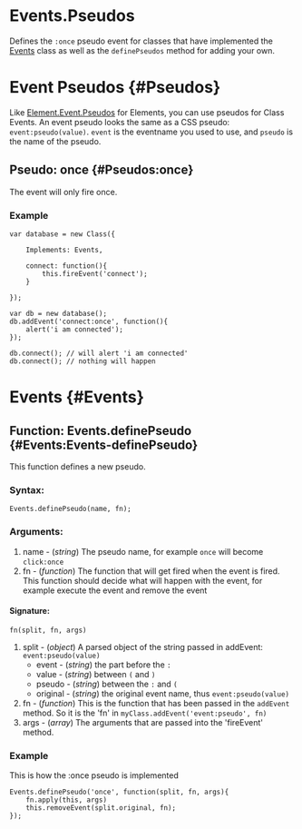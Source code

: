 Events.Pseudos
==============

Defines the `:once` pseudo event for classes that have implemented the [Events][] class as well as the `definePseudos` method for adding your own.

Event Pseudos {#Pseudos}
========================

Like [Element.Event.Pseudos][] for Elements, you can use pseudos for Class Events.
An event pseudo looks the same as a CSS pseudo: `event:pseudo(value)`.
`event` is the eventname you used to use, and `pseudo` is the name
of the pseudo.

Pseudo: once {#Pseudos:once}
----------------------------

The event will only fire once.

### Example

	var database = new Class({

		Implements: Events,

		connect: function(){
			this.fireEvent('connect');
		}

	});

	var db = new database();
	db.addEvent('connect:once', function(){
		alert('i am connected');
	});

	db.connect(); // will alert 'i am connected'
	db.connect(); // nothing will happen

Events {#Events}
================


Function: Events.definePseudo {#Events:Events-definePseudo}
---------------------------------------------------------

This function defines a new pseudo.

### Syntax:
	Events.definePseudo(name, fn);

### Arguments:
1. name - (*string*) The pseudo name, for example `once` will become `click:once`
2. fn - (*function*) The function that will get fired when the event is fired. This function should decide what will happen with the event, for example execute the event and remove the event

#### Signature:

	fn(split, fn, args)

1. split - (*object*) A parsed object of the string passed in addEvent: `event:pseudo(value)`
	- event - (*string*) the part before the `:`
	- value - (*string*) between `(` and `)`
	- pseudo - (*string*) between the `:` and `(`
	- original - (*string*) the original event name, thus `event:pseudo(value)`
2. fn - (*function*) This is the function that has been passed in the `addEvent` method. So it is the 'fn' in `myClass.addEvent('event:pseudo', fn)`
3. args - (*array*) The arguments that are passed into the 'fireEvent' method.

### Example

This is how the :once pseudo is implemented

	Events.definePseudo('once', function(split, fn, args){
		fn.apply(this, args)
		this.removeEvent(split.original, fn);
	});


[Events]: /core/Class/Class.Extras#Events
[Element.Event.Pseudos]: /more/Element/Element.Event.Pseudos
